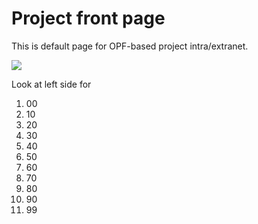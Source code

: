 # Project front page


This is default page for OPF-based project intra/extranet.

![](https://openclipart.org/image/300px/svg_to_png/185078/oldmanreadsabook.png&disposition=attachment)

Look at left side for  

1. 00
2. 10
3. 20
4. 30
5. 40
6. 50
7. 60
8. 70
9. 80
10. 90
11. 99
